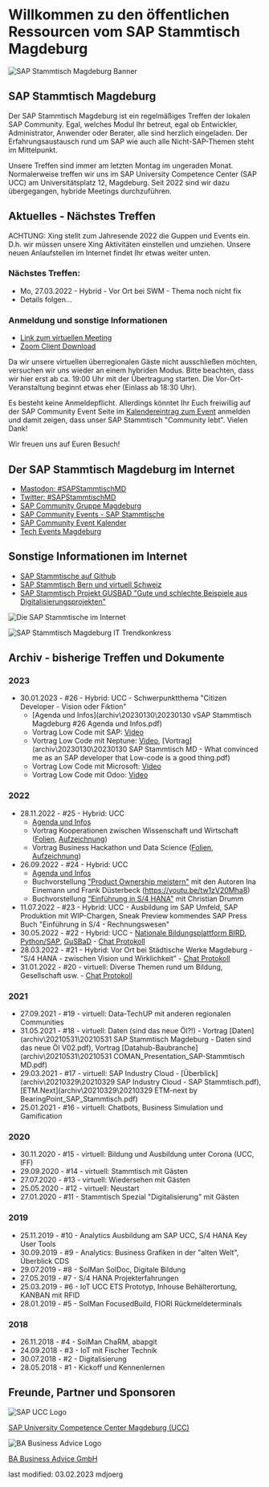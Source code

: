 # Willkommen zu den öffentlichen Ressourcen vom SAP Stammtisch Magdeburg

![SAP Stammtisch Magdeburg Banner](res\sapstammtischmd_xing_banner.png)

## SAP Stammtisch Magdeburg
Der SAP Stammtisch Magdeburg ist ein regelmäßiges Treffen der lokalen SAP Community. Egal, welches Modul Ihr betreut, egal ob Entwickler, Administrator, Anwender oder Berater, alle sind herzlich eingeladen. Der Erfahrungsaustausch rund um SAP wie auch alle Nicht-SAP-Themen steht im Mittelpunkt.

Unsere Treffen sind immer am letzten Montag im ungeraden Monat. Normalerweise treffen wir uns im SAP University Competence Center (SAP UCC) am Universitätsplatz 12, Magdeburg. Seit 2022 sind wir dazu übergegangen, hybride Meetings durchzuführen.

## Aktuelles - Nächstes Treffen

ACHTUNG: Xing stellt zum Jahresende 2022 die Guppen und Events ein. D.h. wir müssen unsere Xing Aktivitäten einstellen und umziehen. Unsere neuen Anlaufstellen im Internet findet Ihr etwas weiter unten.
### Nächstes Treffen: 
- Mo, 27.03.2022 - Hybrid - Vor Ort bei SWM - Thema noch nicht fix
- Details folgen...


### Anmeldung und sonstige Informationen

- [Link zum virtuellen Meeting]()
- [Zoom Client Download](https://zoom.us/download#client_4meeting)


Da wir unsere virtuellen überregionalen Gäste nicht ausschließen möchten, versuchen wir uns wieder an einem hybriden Modus. Bitte beachten, dass wir hier erst ab ca. 19:00 Uhr mit der Übertragung starten. Die Vor-Ort-Veranstaltung beginnt etwas eher (Einlass ab 18:30 Uhr).

Es besteht keine Anmeldepflicht. Allerdings könntet Ihr Euch freiwillig auf der SAP Community Event Seite im [Kalendereintrag zum Event](https://groups.community.sap.com/t5/sap-stammtisch/sap-stammtisch-magdeburg/ec-p/129259#M56) anmelden und damit zeigen, dass unser SAP Stammtisch "Community lebt". Vielen Dank!

Wir freuen uns auf Euren Besuch! 


## Der SAP Stammtisch Magdeburg im Internet

- [Mastodon: #SAPStammtischMD](https://machteburch.social/@SAPStammtisch)
- [Twitter: #SAPStammtischMD](https://www.twitter.com/hashtag/sapstammtischmd)
- [SAP Community Gruppe Magdeburg](https://groups.community.sap.com/t5/magdeburg/gh-p/magdeburg)
- [SAP Community Events - SAP Stammtische](https://groups.community.sap.com/t5/sap-stammtisch/eb-p/stammtisch)
- [SAP Community Event Kalender](https://groups.community.sap.com/t5/events/ct-p/events)
- [Tech Events Magdeburg](https://tech-events-magdeburg.de/)


## Sonstige Informationen im Internet
- [SAP Stammtische auf Github](https://sapstammtisch.github.io/welcome/)
- [SAP Stammtisch Bern und virtuell Schweiz](https://wiki.scn.sap.com/wiki/display/events/SAP+Stammtisch+Bern+und+virtuell+Schweiz)
- [SAP Stammtisch Projekt GUSBAD "Gute und schlechte Beispiele aus Digitalisierungsprojekten"](https://sapstammtisch.github.io/gusbad/)

![Die SAP Stammtische im Internet](res\sstmd_internet.jpg)

![SAP Stammtisch Magdeburg IT Trendkonkress](res\sap_stammtisch_ITK_400x400.jpg)

## Archiv - bisherige Treffen und Dokumente


### 2023
- 30.01.2023 - #26 - Hybrid: UCC - Schwerpunktthema "Citizen Developer - Vision oder Fiktion"
    - [Agenda und Infos](archiv\20230130\20230130 vSAP Stammtisch Magdeburg #26 Agenda und Infos.pdf)
    - Vortrag Low Code mit SAP: [Video](https://youtu.be/oWl1BHiRHFc)
    - Vortrag Low Code mit Neptune: [Video](https://youtu.be/PcTZ2J0NoGo), [Vortrag](archiv\20230130\20230130 SAP Stammtisch MD - What convinced me as an SAP developer that Low-code is a good thing.pdf)
    - Vortrag Low Code mit Microsoft: [Video](https://youtu.be/9CURuOHpg7s)
    - Vortrag Low Code mit Odoo: [Video](https://youtu.be/ocZLwBzpyjA)

### 2022
- 28.11.2022 - #25 - Hybrid: UCC 
    - [Agenda und Infos](archiv\20221128\Agenda_und_Infos.pdf)
    - Vortrag Kooperationen zwischen Wissenschaft und Wirtschaft ([Folien](archiv\20221128\SAP_NextGen.pdf), [Aufzeichnung](https://youtu.be/lySmE0KPjRg))
    - Vortrag Business Hackathon und Data Science ([Folien](archiv\20221128\Business_Hackathon_und_Data_Science.pdf), [Aufzeichnung](https://youtu.be/mFU2uPHorXE))
- 26.09.2022 - #24 - Hybrid: UCC 
    - [Agenda und Infos](archiv\20220926\20220926_vSAP_Stammtisch_Magdeburg_24_Agenda_und_Infos.pdf)
    - Buchvorstellung ["Product Ownership meistern"](https://youtu.be/tw1zV20Mha8) mit den Autoren Ina Einemann und Frank Düsterbeck (https://youtu.be/tw1zV20Mha8)
    - Buchvorstellung ["Einführung in S/4 HANA"](https://youtu.be/khrVCIt9a3Y) mit Christian Drumm
- 11.07.2022 - #23 - Hybrid: UCC - Ausbildung im SAP Umfeld, SAP Produktion mit WIP-Chargen, Sneak Preview kommendes SAP Press Buch "Einführung in S/4 - Rechnungswesen"  
- 30.05.2022 - #22 - Hybrid: UCC - [Nationale Bildungsplattform BIRD](archiv\20220530\20220530_SAP_Stammtisch_Magdeburg_BIRD_Lab.pdf), [Python/SAP](archiv\20220530\20220530_SAP_Stammtisch_Magdeburg_Python_SAP.pdf), [GuSBaD](archiv\20220530\20220530_SAP_Stammtisch_Magdeburg_GuSBaD.pdf) - [Chat Protokoll](archiv\20220530\20220530_chat.txt)
- 28.03.2022 - #21 - Hybrid: Vor Ort bei Städtische Werke Magdeburg - “S/4 HANA - zwischen Vision und Wirklichkeit” - [Chat Protokoll](archiv\20220328\20220328_chat.txt)
- 31.01.2022 - #20 - virtuell: Diverse Themen rund um Bildung, Gesellschaft usw. - [Chat Protokoll](archiv\20220131\20220131_chat.txt)

### 2021
- 27.09.2021 - #19 - virtuell: Data-TechUP mit anderen regionalen Communities 
- 31.05.2021 - #18 - virtuell: Daten (sind das neue Öl?!) - Vortrag [Daten](archiv\20210531\20210531 SAP Stammtisch Magdeburg - Daten sind das neue Öl V02.pdf), Vortrag [Datahub-Baubranche](archiv\20210531\20210531 COMAN_Presentation_SAP-Stammtisch MD.pdf)
- 29.03.2021 - #17 - virtuell: SAP Industry Cloud - [Überblick](archiv\20210329\20210329 SAP Industry Cloud - SAP Stammtisch.pdf), [ETM.Next](archiv\20210329\20210329 ETM-next by BearingPoint_SAP_Stammtisch.pdf)
- 25.01.2021 - #16 - virtuell: Chatbots, Business Simulation und Gamification

### 2020
- 30.11.2020 - #15 - virtuell: Bildung und Ausbildung unter Corona (UCC, IFF)
- 29.09.2020 - #14 - virtuell: Stammtisch mit Gästen
- 27.07.2020 - #13 - virtuell: Wiedersehen mit Gästen
- 25.05.2020 - #12 - virtuell: Neustart
- 27.01.2020 - #11 - Stammtisch Spezial "Digitalisierung" mit Gästen

### 2019
- 25.11.2019 - #10 - Analytics Ausbildung am SAP UCC, S/4 HANA Key User Tools
- 30.09.2019 -  #9 - Analytics: Business Grafiken in der "alten Welt", Überblick CDS
- 29.07.2019 -  #8 - SolMan SolDoc, Digitale Bildung
- 27.05.2019 -  #7 - S/4 HANA Projekterfahrungen
- 25.03.2019 -  #6 - IoT UCC ETS Prototyp, Inhouse Behälterortung, KANBAN mit RFID
- 28.01.2019 -  #5 - SolMan FocusedBuild, FIORI Rückmeldeterminals

### 2018
- 26.11.2018 -  #4 - SolMan ChaRM, abapgit
- 24.09.2018 -  #3 - IoT mit Fischer Technik
- 30.07.2018 -  #2 - Digitalisierung
- 28.05.2018 -  #1 - Kickoff und Kennenlernen 


## Freunde, Partner und Sponsoren

![SAP UCC Logo](res\sap_ucc_logo_264x346.jpg)

[SAP University Competence Center Magdeburg (UCC)](http://www.sap-ucc.com)


![BA Business Advice Logo](res\ba_logo_512x150.jpg)

[BA Business Advice GmbH](https://www.ba-gmbh.com)


last modified: 03.02.2023 mdjoerg
